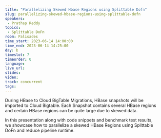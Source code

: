 ```yaml
---
title: "Parallelizing Skewed Hbase Regions using Splittable Dofn"
slug: parallelizing-skewed-hbase-regions-using-splittable-dofn
speakers:
 - Prathap Reddy
topics:
 - Splittable DoFn
room: Palisades
time_start: 2023-06-14 14:00:00
time_end: 2023-06-14 14:25:00
day: b
timeslot: 7
timeorder: 0
language: 
live_url: 
slides: 
video: 
track: concurrent
tags:
---
```


During HBase to Cloud BigTable Migrations, HBase snapshots will be imported to Cloud Bigtable. Each Snapshot contains several HBase regions and certain HBase regions can be quite large due to skewed data. 
 
 
 
 In this presentation along with code snippets and benchmark test results, we showcase how to parallelize a skewed HBase Regions using Splittable DoFn and reduce pipeline runtime.